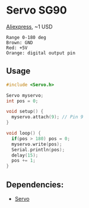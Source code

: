 # Servo SG90
[Aliexpress](https://www.aliexpress.com/item/32841541380.html), ~1 USD

```
Range 0-180 deg
Brown: GND
Red: +5V
Orange: digital output pin
```

## Usage
```c
#include <Servo.h>

Servo myservo;
int pos = 0;

void setup() {
  myservo.attach(9); // Pin 9
}

void loop() {
  if(pos > 180) pos = 0;
  myservo.write(pos);
  Serial.println(pos);
  delay(15);
  pos += 1;
}
```

## Dependencies:
- [Servo](https://www.arduino.cc/en/Reference/Servo)
